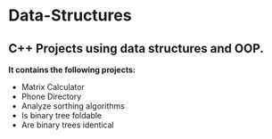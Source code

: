 # Data-Structures
## C++ Projects using data structures and OOP.

**It contains the following projects:**

- Matrix Calculator
- Phone Directory
- Analyze sorthing algorithms
- Is binary tree foldable
- Are binary trees identical

